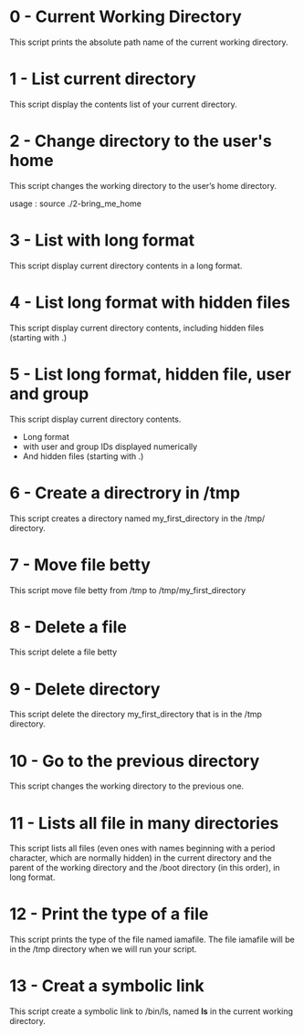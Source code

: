 # 0 - Current Working Directory

This script prints the absolute path name of the current working directory.

# 1 - List current directory

This script display the contents list of your current directory.

# 2 - Change directory to the user's home 

This script changes the working directory to the user’s home directory.

usage : source ./2-bring_me_home

# 3 - List with long format

This script display current directory contents in a long format.

# 4 - List long format with hidden files

This script display current directory contents, including hidden files (starting with .)

# 5 - List long format, hidden file, user and group

This script display current directory contents.

   - Long format
   - with user and group IDs displayed numerically
   - And hidden files (starting with .)

# 6 - Create a directrory in /tmp

This script creates a directory named my_first_directory in the /tmp/ directory.

# 7 - Move file betty 

This script move file betty from /tmp to /tmp/my_first_directory

# 8 - Delete a file

This script delete a file betty

# 9 - Delete directory

This script delete the directory my_first_directory that is in the /tmp directory.

# 10 - Go to the previous directory

This script changes the working directory to the previous one.

# 11 - Lists all file in many directories

This script lists all files (even ones with names beginning with a period character, which are normally hidden) in the current directory and the parent of the working directory and the /boot directory (in this order), in long format.

# 12 - Print the type of a file

This script prints the type of the file named iamafile. The file iamafile will be in the /tmp directory when we will run your script.

# 13 - Creat a symbolic link

This script create a symbolic link to /bin/ls, named __ls__ in the current working directory. 

